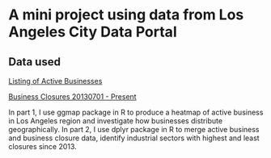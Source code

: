 # A mini project using data from Los Angeles City Data Portal

## Data used
[Listing of Active Businesses](https://data.lacity.org/A-Prosperous-City/Listing-of-Active-Businesses/6rrh-rzua)           
 
[Business Closures 20130701 - Present](https://data.lacity.org/A-Prosperous-City/Business-Closures-20130701-Present/sg5j-gp4v)  

In part 1, I use ggmap package in R to produce a heatmap of active business in Los Angeles region and investigate how businesses distribute geographically.
In part 2, I use dplyr package in R to merge active business and business closure data, identify industrial sectors with highest and least closures since 2013.  

